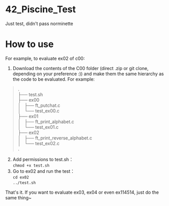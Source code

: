# 42_Piscine_Test
Just test, didn't pass norminette

# How to use
For example, to evaluate ex02 of c00:
1. Download the contents of the C00 folder (direct .zip or git clone, depending on your preference :)) and make them the same hierarchy as the code to be evaluated. For example: 
> .  
> ├── test.sh  
> ├── ex00  
> │   ├── ft_putchat.c  
> │   └── test_ex00.c  
> ├── ex01  
> │   ├── ft_print_alphabet.c  
> │   └── test_ex01.c  
> ├── ex02  
> │   ├── ft_print_reverse_alphabet.c  
> │   └── test_ex02.c  
> .  
2. Add permissions to test.sh：  
```chmod +x test.sh```
3. Go to ex02 and run the test：  
```cd ex02```  
```../test.sh```

That's it. If you want to evaluate ex03, ex04 or even ex114514, just do the same thing~
